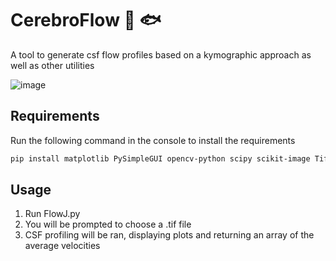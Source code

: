 # CerebroFlow 🧠 🐟
A tool to generate csf flow profiles based on a kymographic approach as well as other utilities


![image](https://github.com/daggermaster3000/CerebroFlow/assets/82659911/3e4a240e-742e-43ef-9cda-ff7a46d60c29)

## Requirements
Run the following command in the console to install the requirements
```bash
pip install matplotlib PySimpleGUI opencv-python scipy scikit-image TiffCapture
```

## Usage
1. Run FlowJ.py
2. You will be prompted to choose a .tif file
3. CSF profiling will be ran, displaying plots and returning an array of the average velocities
